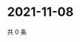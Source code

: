 # 2021-11-08

共 0 条

<!-- BEGIN WEIBO -->
<!-- 最后更新时间 Mon Nov 08 2021 02:16:00 GMT+0800 (China Standard Time) -->

<!-- END WEIBO -->
